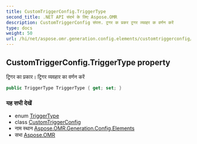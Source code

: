 ```yaml
---
title: CustomTriggerConfig.TriggerType
second_title: .NET API संदर्भ के लिए Aspose.OMR
description: CustomTriggerConfig संपत्त. ट्रगर क प्रकर ट्रगर व्यवहर क वर्णन करें
type: docs
weight: 50
url: /hi/net/aspose.omr.generation.config.elements/customtriggerconfig/triggertype/
---
```

## CustomTriggerConfig.TriggerType property

ट्रिगर का प्रकार। ट्रिगर व्यवहार का वर्णन करें

```csharp
public TriggerType TriggerType { get; set; }
```

### यह सभी देखें

* enum [TriggerType](../../../aspose.omr.generation.config.enums/triggertype/)
* class [CustomTriggerConfig](../)
* नाम स्थान [Aspose.OMR.Generation.Config.Elements](../../customtriggerconfig/)
* सभा [Aspose.OMR](../../../)


